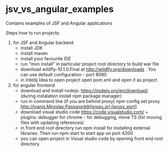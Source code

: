 # jsv_vs_angular_examples
Contains examples of JSF and Angular applications

Steps how to run projects:
1. for JSF and Angular backend
	- install JDK
	- install maven
	- install your favourite IDE
	- run "mvn install" in particular project root directory to build war file
	- download wildfly-10.1.0.Final at http://wildfly.org/downloads . You can use default configuration - port 8080
	- in Intellij Idea to open project open pom.xml and open it as project
2. for angular frontend
	- download and install nodejs: https://nodejs.org/en/download/ (during instalation install npm package manager)
	- run in command line (if you are behind proxy) 
	  npm config set proxy http://Ivanis.Miroslav:Password@[proxy_ip]:[proxy_port]
	- download visual studio code https://code.visualstudio.com/ + plugins: debugger for chrome - for debugging, move TS (for moving files with updating references)
	- in front end root directory run npm install for installing external libraries. Then run npm start to start app on port 4200
	- you can open project in Visual studio code by opening front end root directory.